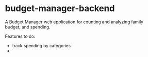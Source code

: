 # budget-manager-backend
A Budget Manager web application for counting and analyzing family budget, and spending.

Features to do:
- track spending by categories
- 